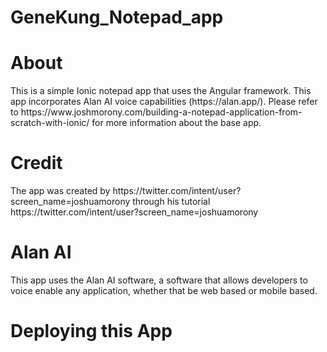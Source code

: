 # GeneKung_Notepad_app
<h1>About</h1>
This is a simple Ionic notepad app that uses the Angular framework. This app incorporates Alan AI voice capabilities (https://alan.app/). Please refer to https://www.joshmorony.com/building-a-notepad-application-from-scratch-with-ionic/ for more information about the base app.

<h1>Credit</h1>
The app was created by https://twitter.com/intent/user?screen_name=joshuamorony through his tutorial https://twitter.com/intent/user?screen_name=joshuamorony

<h1>Alan AI</h1>
This app uses the Alan AI software, a software that allows developers to voice enable any application, whether that be web based or mobile based. 

<h1>Deploying this App</h1>

